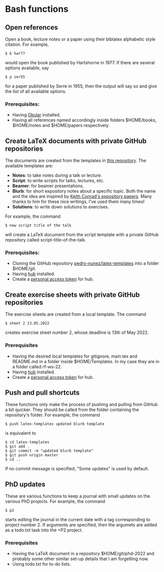 # Bash functions

## Open references
Open a book, lecture notes or a paper using their biblatex alphabetic style citation. For example,
```
$ b har77
```
would open the book published by Hartshorne in 1977. If there are several options available, say
```
$ p ser55
```
for a paper published by Serre in 1955, then the output will say so and give the list of all available options.

### Prerequisites:

- Having [Okular](https://en.wikipedia.org/wiki/Okular) installed.
- Having all references named accordingly inside folders $HOME/books, $HOME/notes and $HOME/papers respectively.

## Create LaTeX documents with private GitHub repositories
The documents are created from the templates in [this repository](https://github.com/pedro-nunez/latex-templates).
The available templates are:

- **Notes**: to take notes during a talk or lecture.
- **Script**: to write scripts for talks, lectures, etc.
- **Beamer**: for beamer presentations.
- **Blurb**: for short expository notes about a specific topic. Both the name and the idea are inspired by [Keith Conrad's expository papers](https://kconrad.math.uconn.edu/blurbs/). Many thanks to him for these nice writings, I've used them many times!
- **Solutions**: to write down solutions to exercises.

For example, the command
```
$ new script title of the talk
```
will create a LaTeX document from the script template with a private GitHub repository called script-title-of-the-talk.

### Prerequisites:

- Cloning the GitHub repository [pedro-nunez/latex-templates](https://github.com/pedro-nunez/latex-templates) into a folder $HOME/git.
- Having [hub](https://github.com/github/hub) installed.
- Create a [personal access token](https://docs.github.com/en/github/authenticating-to-github/creating-a-personal-access-token) for hub.

## Create exercise sheets with private GitHub repositories
The exercise sheets are created from a local template.
The command
```
$ sheet 2 13.05.2022
```
creates exercise sheet number 2, whose deadline is 13th of May 2022.

### Prerequisites

- Having the desired local templates for gitignore, main.tex and README.md in a folder inside $HOME/Templates. In my case they are in a folder called rf-ws-22.
- Having [hub](https://github.com/github/hub) installed.
- Create a [personal access token](https://docs.github.com/en/github/authenticating-to-github/creating-a-personal-access-token) for hub.

## Push and pull shortcuts
These functions only make the process of pushing and pulling from GitHub a bit quicker. They should be called from the folder containing the repository's folder. For example, the command
```
$ push latex-templates updated blurb template
```
is equivalent to
```
$ cd latex-templates
$ git add .
$ git commit -m "updated blurb template"
$ git push origin master
$ cd ..
```
If no commit message is specified, "Some updates" is used by default.

## PhD updates
These are various functions to keep a journal with small updates on the various PhD projects.
For example, the command
```
$ p2
```
starts editing the journal in the current date with a tag corresponding to project number 2. If arguments are specified, then the argumets are added as a todo.txt task into the +P2 project.

### Prerequisites

- Having the LaTeX document in a repository $HOME/git/phd-2022 and probably some other similar set-up details that I am forgetting now.
- Using todo.txt for to-do lists.

